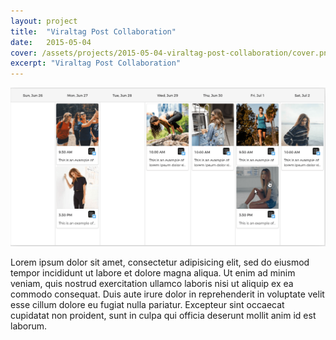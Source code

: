 ```yaml
---
layout: project
title:  "Viraltag Post Collaboration"
date:   2015-05-04
cover: /assets/projects/2015-05-04-viraltag-post-collaboration/cover.png
excerpt: "Viraltag Post Collaboration"
---
```


![Viraltag Post Collaboration](/assets/projects/2015-05-04-viraltag-post-collaboration/cover.png)

Lorem ipsum dolor sit amet, consectetur adipisicing elit, sed do eiusmod
tempor incididunt ut labore et dolore magna aliqua. Ut enim ad minim veniam,
quis nostrud exercitation ullamco laboris nisi ut aliquip ex ea commodo
consequat. Duis aute irure dolor in reprehenderit in voluptate velit esse
cillum dolore eu fugiat nulla pariatur. Excepteur sint occaecat cupidatat non
proident, sunt in culpa qui officia deserunt mollit anim id est laborum.
